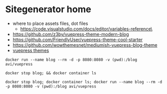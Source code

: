 # Sitegenerator home

* where to place assets files, dot files
  * https://code.visualstudio.com/docs/editor/variables-reference\
* https://github.com/z3by/vuepress-theme-modern-blog
* https://github.com/FriendlyUser/vuepress-theme-cool-starter
* https://github.com/wowthemesnet/mediumish-vuepress-blog-theme
* [vuepress themes](https://jamstackthemes.dev/ssg/vuepress/)

```
docker run --name blog --rm -d -p 8080:8080 -v (pwd):/blog avi/vuepress

docker stop blog; && docker container ls

docker stop blog; docker container ls; docker run --name blog --rm -d -p 8080:8080 -v (pwd):/blog avi/vuepress
```